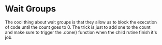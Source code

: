 # Wait Groups

The cool thing about wait groups is that they allow us to block the execution of code until the count goes to 0.
The trick is just to add one to the count and make sure to trigger the .done() function when the child rutine finish it's job.